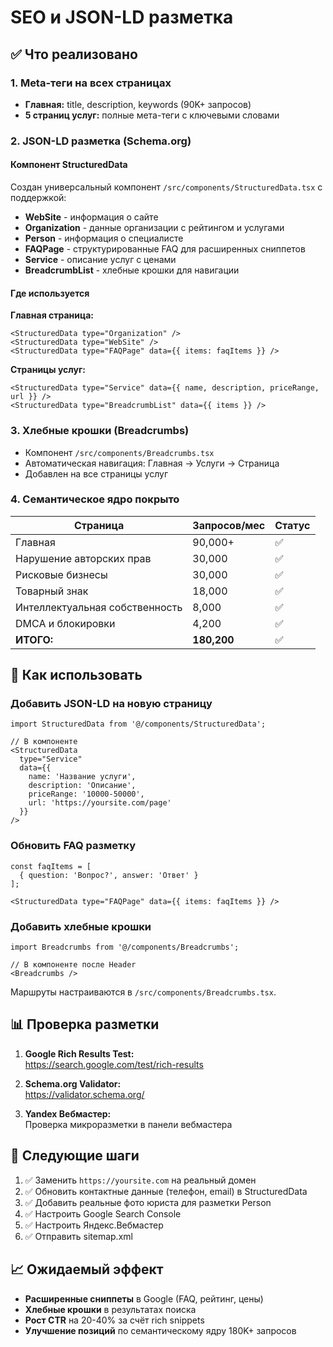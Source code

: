 # SEO и JSON-LD разметка

## ✅ Что реализовано

### 1. Meta-теги на всех страницах
- **Главная:** title, description, keywords (90K+ запросов)
- **5 страниц услуг:** полные мета-теги с ключевыми словами

### 2. JSON-LD разметка (Schema.org)

#### Компонент StructuredData
Создан универсальный компонент `/src/components/StructuredData.tsx` с поддержкой:

- **WebSite** - информация о сайте
- **Organization** - данные организации с рейтингом и услугами
- **Person** - информация о специалисте
- **FAQPage** - структурированные FAQ для расширенных сниппетов
- **Service** - описание услуг с ценами
- **BreadcrumbList** - хлебные крошки для навигации

#### Где используется

**Главная страница:**
```tsx
<StructuredData type="Organization" />
<StructuredData type="WebSite" />
<StructuredData type="FAQPage" data={{ items: faqItems }} />
```

**Страницы услуг:**
```tsx
<StructuredData type="Service" data={{ name, description, priceRange, url }} />
<StructuredData type="BreadcrumbList" data={{ items }} />
```

### 3. Хлебные крошки (Breadcrumbs)
- Компонент `/src/components/Breadcrumbs.tsx`
- Автоматическая навигация: Главная → Услуги → Страница
- Добавлен на все страницы услуг

### 4. Семантическое ядро покрыто

| Страница | Запросов/мес | Статус |
|----------|-------------|--------|
| Главная | 90,000+ | ✅ |
| Нарушение авторских прав | 30,000 | ✅ |
| Рисковые бизнесы | 30,000 | ✅ |
| Товарный знак | 18,000 | ✅ |
| Интеллектуальная собственность | 8,000 | ✅ |
| DMCA и блокировки | 4,200 | ✅ |
| **ИТОГО:** | **180,200** | ✅ |

## 🔧 Как использовать

### Добавить JSON-LD на новую страницу

```tsx
import StructuredData from '@/components/StructuredData';

// В компоненте
<StructuredData 
  type="Service" 
  data={{
    name: 'Название услуги',
    description: 'Описание',
    priceRange: '10000-50000',
    url: 'https://yoursite.com/page'
  }}
/>
```

### Обновить FAQ разметку

```tsx
const faqItems = [
  { question: 'Вопрос?', answer: 'Ответ' }
];

<StructuredData type="FAQPage" data={{ items: faqItems }} />
```

### Добавить хлебные крошки

```tsx
import Breadcrumbs from '@/components/Breadcrumbs';

// В компоненте после Header
<Breadcrumbs />
```

Маршруты настраиваются в `/src/components/Breadcrumbs.tsx`.

## 📊 Проверка разметки

1. **Google Rich Results Test:**  
   https://search.google.com/test/rich-results

2. **Schema.org Validator:**  
   https://validator.schema.org/

3. **Yandex Вебмастер:**  
   Проверка микроразметки в панели вебмастера

## 🎯 Следующие шаги

1. ✅ Заменить `https://yoursite.com` на реальный домен
2. ✅ Обновить контактные данные (телефон, email) в StructuredData
3. ✅ Добавить реальные фото юриста для разметки Person
4. ✅ Настроить Google Search Console
5. ✅ Настроить Яндекс.Вебмастер
6. ✅ Отправить sitemap.xml

## 📈 Ожидаемый эффект

- **Расширенные сниппеты** в Google (FAQ, рейтинг, цены)
- **Хлебные крошки** в результатах поиска
- **Рост CTR** на 20-40% за счёт rich snippets
- **Улучшение позиций** по семантическому ядру 180K+ запросов

